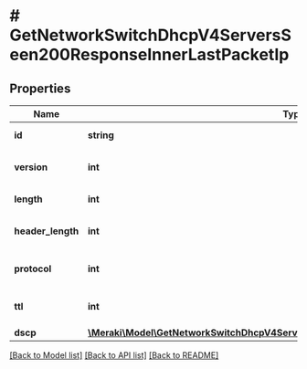 # # GetNetworkSwitchDhcpV4ServersSeen200ResponseInnerLastPacketIp

## Properties

Name | Type | Description | Notes
------------ | ------------- | ------------- | -------------
**id** | **string** | IP ID of the packet. | [optional]
**version** | **int** | IP version of the packet. | [optional]
**length** | **int** | IP length of the packet. | [optional]
**header_length** | **int** | IP header length of the packet. | [optional]
**protocol** | **int** | IP protocol number of the packet. | [optional]
**ttl** | **int** | Time to live of the packet. | [optional]
**dscp** | [**\Meraki\Model\GetNetworkSwitchDhcpV4ServersSeen200ResponseInnerLastPacketIpDscp**](GetNetworkSwitchDhcpV4ServersSeen200ResponseInnerLastPacketIpDscp.md) |  | [optional]

[[Back to Model list]](../../README.md#models) [[Back to API list]](../../README.md#endpoints) [[Back to README]](../../README.md)
